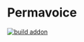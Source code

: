 # Permavoice


[![build addon](https://github.com/l3nnartt/permavoice/actions/workflows/release.yml/badge.svg)](https://github.com/l3nnartt/permavoice/actions/workflows/release.yml)
